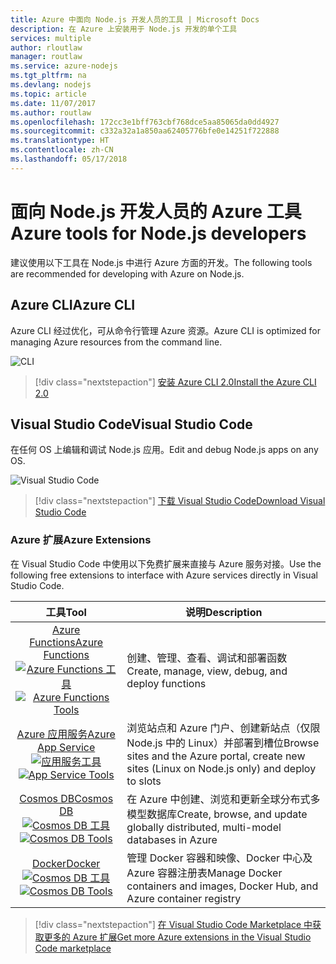 ```yaml
---
title: Azure 中面向 Node.js 开发人员的工具 | Microsoft Docs
description: 在 Azure 上安装用于 Node.js 开发的单个工具
services: multiple
author: rloutlaw
manager: routlaw
ms.service: azure-nodejs
ms.tgt_pltfrm: na
ms.devlang: nodejs
ms.topic: article
ms.date: 11/07/2017
ms.author: routlaw
ms.openlocfilehash: 172cc3e1bff763cbf768dce5aa85065da0dd4927
ms.sourcegitcommit: c332a32a1a850aa62405776bfe0e14251f722888
ms.translationtype: HT
ms.contentlocale: zh-CN
ms.lasthandoff: 05/17/2018
---
```

# <a name="azure-tools-for-nodejs-developers"></a><span data-ttu-id="b588a-103">面向 Node.js 开发人员的 Azure 工具</span><span class="sxs-lookup"><span data-stu-id="b588a-103">Azure tools for Node.js developers</span></span>
<span data-ttu-id="b588a-104">建议使用以下工具在 Node.js 中进行 Azure 方面的开发。</span><span class="sxs-lookup"><span data-stu-id="b588a-104">The following tools are recommended for developing with Azure on Node.js.</span></span>

## <a name="azure-cli"></a><span data-ttu-id="b588a-105">Azure CLI</span><span class="sxs-lookup"><span data-stu-id="b588a-105">Azure CLI</span></span>
<span data-ttu-id="b588a-106">Azure CLI 经过优化，可从命令行管理 Azure 资源。</span><span class="sxs-lookup"><span data-stu-id="b588a-106">Azure CLI is optimized for managing Azure resources from the command line.</span></span>

![CLI](media/node-azure-tools/cli.png)
 
> [!div class="nextstepaction"]
> [<span data-ttu-id="b588a-108">安装 Azure CLI 2.0</span><span class="sxs-lookup"><span data-stu-id="b588a-108">Install the Azure CLI 2.0</span></span>](https://docs.microsoft.com/cli/azure/install-az-cli2)

## <a name="visual-studio-code"></a><span data-ttu-id="b588a-109">Visual Studio Code</span><span class="sxs-lookup"><span data-stu-id="b588a-109">Visual Studio Code</span></span>
<span data-ttu-id="b588a-110">在任何 OS 上编辑和调试 Node.js 应用。</span><span class="sxs-lookup"><span data-stu-id="b588a-110">Edit and debug Node.js apps on any OS.</span></span>

![Visual Studio Code](media/node-azure-tools/vs-code.png)

> [!div class="nextstepaction"]
> [<span data-ttu-id="b588a-112">下载 Visual Studio Code</span><span class="sxs-lookup"><span data-stu-id="b588a-112">Download Visual Studio Code</span></span>](https://code.visualstudio.com)

### <a name="azure-extensions"></a><span data-ttu-id="b588a-113">Azure 扩展</span><span class="sxs-lookup"><span data-stu-id="b588a-113">Azure Extensions</span></span>
<span data-ttu-id="b588a-114">在 Visual Studio Code 中使用以下免费扩展来直接与 Azure 服务对接。</span><span class="sxs-lookup"><span data-stu-id="b588a-114">Use the following free extensions to interface with Azure services directly in Visual Studio Code.</span></span>

| <span data-ttu-id="b588a-115">工具</span><span class="sxs-lookup"><span data-stu-id="b588a-115">Tool</span></span> | <span data-ttu-id="b588a-116">说明</span><span class="sxs-lookup"><span data-stu-id="b588a-116">Description</span></span>  |
|:---------:|---------|
| [<span data-ttu-id="b588a-117">Azure Functions</span><span class="sxs-lookup"><span data-stu-id="b588a-117">Azure Functions</span></span>](https://marketplace.visualstudio.com/items?itemName=ms-azuretools.vscode-azurefunctions) <br> <span data-ttu-id="b588a-118">[![Azure Functions 工具](media/node-azure-tools/icon-azure-functions.png)](https://marketplace.visualstudio.com/items?itemName=ms-azuretools.vscode-azurefunctions)</span><span class="sxs-lookup"><span data-stu-id="b588a-118">[![Azure Functions Tools](media/node-azure-tools/icon-azure-functions.png)](https://marketplace.visualstudio.com/items?itemName=ms-azuretools.vscode-azurefunctions)</span></span> | <span data-ttu-id="b588a-119">创建、管理、查看、调试和部署函数</span><span class="sxs-lookup"><span data-stu-id="b588a-119">Create, manage, view, debug, and deploy functions</span></span>|
| [<span data-ttu-id="b588a-120">Azure 应用服务</span><span class="sxs-lookup"><span data-stu-id="b588a-120">Azure App Service</span></span>](https://marketplace.visualstudio.com/items?itemName=ms-azuretools.vscode-azureappservice) <br> <span data-ttu-id="b588a-121">[![应用服务工具](media/node-azure-tools/icon-azure-app-service.png)](https://marketplace.visualstudio.com/items?itemName=ms-azuretools.vscode-azureappservice)</span><span class="sxs-lookup"><span data-stu-id="b588a-121">[![App Service Tools](media/node-azure-tools/icon-azure-app-service.png)](https://marketplace.visualstudio.com/items?itemName=ms-azuretools.vscode-azureappservice)</span></span> | <span data-ttu-id="b588a-122">浏览站点和 Azure 门户、创建新站点（仅限 Node.js 中的 Linux）并部署到槽位</span><span class="sxs-lookup"><span data-stu-id="b588a-122">Browse sites and the Azure portal, create new sites (Linux on Node.js only) and deploy to slots</span></span> |
| [<span data-ttu-id="b588a-123">Cosmos DB</span><span class="sxs-lookup"><span data-stu-id="b588a-123">Cosmos DB </span></span>](https://marketplace.visualstudio.com/items?itemName=ms-azuretools.vscode-cosmosdb)  <br> <span data-ttu-id="b588a-124">[![Cosmos DB 工具](media/node-azure-tools/icon-cosmos-db.png)](https://marketplace.visualstudio.com/items?itemName=ms-azuretools.vscode-cosmosdb)</span><span class="sxs-lookup"><span data-stu-id="b588a-124">[![Cosmos DB Tools](media/node-azure-tools/icon-cosmos-db.png)](https://marketplace.visualstudio.com/items?itemName=ms-azuretools.vscode-cosmosdb)</span></span>| <span data-ttu-id="b588a-125">在 Azure 中创建、浏览和更新全球分布式多模型数据库</span><span class="sxs-lookup"><span data-stu-id="b588a-125">Create, browse, and update globally distributed, multi-model databases in Azure</span></span> |
| [<span data-ttu-id="b588a-126">Docker</span><span class="sxs-lookup"><span data-stu-id="b588a-126">Docker</span></span>](https://marketplace.visualstudio.com/items?itemName=formulahendry.docker-explorer)   <br> <span data-ttu-id="b588a-127">[![Cosmos DB 工具](media/node-azure-tools/icon-docker.png)](https://marketplace.visualstudio.com/items?itemName=formulahendry.docker-explorer)</span><span class="sxs-lookup"><span data-stu-id="b588a-127">[![Cosmos DB Tools](media/node-azure-tools/icon-docker.png)](https://marketplace.visualstudio.com/items?itemName=formulahendry.docker-explorer)</span></span>| <span data-ttu-id="b588a-128">管理 Docker 容器和映像、Docker 中心及 Azure 容器注册表</span><span class="sxs-lookup"><span data-stu-id="b588a-128">Manage Docker containers and images, Docker Hub, and Azure container registry</span></span> |

> [!div class="nextstepaction"]
> [<span data-ttu-id="b588a-129">在 Visual Studio Code Marketplace 中获取更多的 Azure 扩展</span><span class="sxs-lookup"><span data-stu-id="b588a-129">Get more Azure extensions in the Visual Studio Code marketplace</span></span>](https://marketplace.visualstudio.com/search?term=azure&target=VSCode&category=All%20categories&sortBy=Relevance)
